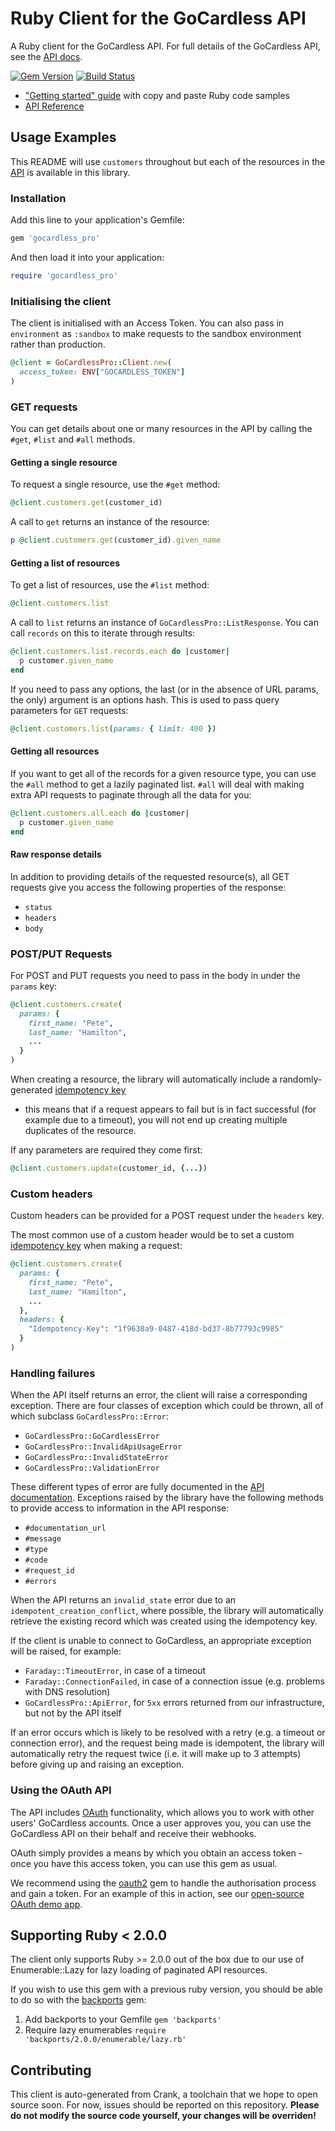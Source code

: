 # Ruby Client for the GoCardless API

A Ruby client for the GoCardless API. For full details of the GoCardless API, see the [API docs](https://developer.gocardless.com/pro/).

[![Gem Version](https://badge.fury.io/rb/gocardless_pro.svg)](http://badge.fury.io/rb/gocardless_pro)
[![Build Status](https://travis-ci.org/gocardless/gocardless-pro-ruby.svg?branch=master)](https://travis-ci.org/gocardless/gocardless-pro-ruby)

- ["Getting started" guide](https://developer.gocardless.com/getting-started/api/introduction/?lang=ruby) with copy and paste Ruby code samples
- [API Reference](https://developer.gocardless.com/api-reference)

## Usage Examples

This README will use `customers` throughout but each of the resources in the
[API](https://developer.gocardless.com/api-reference/) is available in this library.

### Installation

Add this line to your application's Gemfile:

```ruby
gem 'gocardless_pro'
```

And then load it into your application:

```ruby
require 'gocardless_pro'
```

### Initialising the client

The client is initialised with an Access Token.
You can also pass in `environment` as `:sandbox` to make requests to the sandbox
environment rather than production.

```rb
@client = GoCardlessPro::Client.new(
  access_token: ENV["GOCARDLESS_TOKEN"]
)
```

### GET requests

You can get details about one or many resources in the API by calling the
`#get`, `#list` and `#all` methods.

#### Getting a single resource

To request a single resource, use the `#get` method:

```rb
@client.customers.get(customer_id)
```

A call to `get` returns an instance of the resource:

```rb
p @client.customers.get(customer_id).given_name
```

#### Getting a list of resources

To get a list of resources, use the `#list` method:

```rb
@client.customers.list
```

A call to `list` returns an instance of `GoCardlessPro::ListResponse`. You can call `records` on this to iterate through results:

```rb
@client.customers.list.records.each do |customer|
  p customer.given_name
end
```

If you need to pass any options, the last (or in the absence of URL params, the only) argument is an options hash. This is used to pass query parameters for `GET` requests:

```rb
@client.customers.list(params: { limit: 400 })
```

#### Getting all resources

If you want to get all of the records for a given resource type, you can use the
`#all` method to get a lazily paginated list. `#all` will deal with making extra
API requests to paginate through all the data for you:

```rb
@client.customers.all.each do |customer|
  p customer.given_name
end
```

#### Raw response details

In addition to providing details of the requested resource(s), all GET requests
give you access the following properties of the response:

- `status`
- `headers`
- `body`

### POST/PUT Requests

For POST and PUT requests you need to pass in the body in under the `params` key:

```rb
@client.customers.create(
  params: {
    first_name: "Pete",
    last_name: "Hamilton",
    ...
  }
)
```

When creating a resource, the library will automatically include a randomly-generated
[idempotency key](https://developer.gocardless.com/api-reference/#making-requests-idempotency-keys)
- this means that if a request appears to fail but is in fact successful (for example due
to a timeout), you will not end up creating multiple duplicates of the resource.

If any parameters are required they come first:

```rb
@client.customers.update(customer_id, {...})
```

### Custom headers

Custom headers can be provided for a POST request under the `headers` key.

The most common use of a custom header would be to set a custom [idempotency key](https://developer.gocardless.com/pro/#making-requests-idempotency-keys) when making a request:

```rb
@client.customers.create(
  params: {
    first_name: "Pete",
    last_name: "Hamilton",
    ...
  },
  headers: {
    "Idempotency-Key": "1f9630a9-0487-418d-bd37-8b77793c9985"
  }
)
```

### Handling failures

When the API itself returns an error, the client will raise a corresponding exception. There are four classes of exception which could be thrown, all of which subclass `GoCardlessPro::Error`:

- `GoCardlessPro::GoCardlessError`
- `GoCardlessPro::InvalidApiUsageError`
- `GoCardlessPro::InvalidStateError`
- `GoCardlessPro::ValidationError`

These different types of error are fully documented in the [API documentation](https://developer.gocardless.com/api-reference/#overview-errors). Exceptions raised by the library have the following methods to provide access to information in the API response:

- `#documentation_url`
- `#message`
- `#type`
- `#code`
- `#request_id`
- `#errors`

When the API returns an `invalid_state` error due to an `idempotent_creation_conflict`, where possible, the library will automatically retrieve the existing record which was created using the idempotency key.

If the client is unable to connect to GoCardless, an appropriate exception will be raised, for example:

* `Faraday::TimeoutError`, in case of a timeout
* `Faraday::ConnectionFailed`, in case of a connection issue (e.g. problems with DNS resolution)
* `GoCardlessPro::ApiError`, for `5xx` errors returned from our infrastructure, but not by the API itself

If an error occurs which is likely to be resolved with a retry (e.g. a timeout or connection error), and the request being made is idempotent, the library will automatically retry the request twice (i.e. it will make up to 3 attempts) before giving up and raising an exception.

### Using the OAuth API

The API includes [OAuth](https://developer.gocardless.com/pro/2015-07-06/#guides-oauth) functionality, which allows you to work with other users' GoCardless accounts. Once a user approves you, you can use the GoCardless API on their behalf and receive their webhooks.

OAuth simply provides a means by which you obtain an access token - once you have this access token, you can use this gem as usual.

We recommend using the [oauth2](https://github.com/intridea/oauth2) gem to handle the authorisation process and gain a token. For an example of this in action, see our [open-source OAuth demo app](https://github.com/gocardless/oauth-demo/blob/master/app.rb#L46).

## Supporting Ruby < 2.0.0
The client only supports Ruby >= 2.0.0 out of the box due to our use of
Enumerable::Lazy for lazy loading of paginated API resources.

If you wish to use this gem with a previous ruby version, you should be able to
do so with the [backports](https://github.com/marcandre/backports) gem:

1. Add backports to your Gemfile
   ```gem 'backports'```
2. Require lazy enumerables
   ```require 'backports/2.0.0/enumerable/lazy.rb'```

## Contributing

This client is auto-generated from Crank, a toolchain that we hope to open source soon. For now, issues should be reported on this repository. __Please do not modify the source code yourself, your changes will be overriden!__
